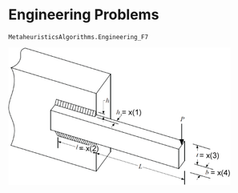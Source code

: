# Engineering Problems



```@docs 
MetaheuristicsAlgorithms.Engineering_F7
```

![Welded Beam](assets/WeldedBeam.png)
